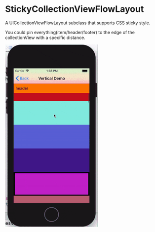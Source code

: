 # StickyCollectionViewFlowLayout

A UICollectionViewFlowLayout subclass that supports CSS sticky style.

You could pin everything(item/header/footer) to the edge of the collectionView with a specific distance.

![alt tag](https://raw.githubusercontent.com/Jerry0523/StickyCollectionViewFlowLayout/master/screenshot.gif)
